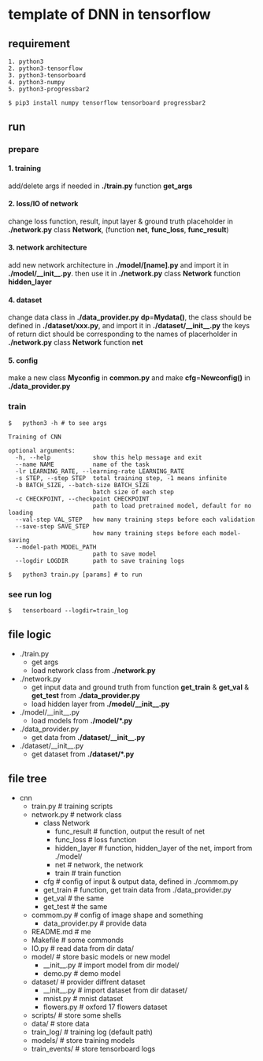 #   template of DNN in tensorflow

## requirement

```
1. python3
2. python3-tensorflow
3. python3-tensorboard
4. python3-numpy
5. python3-progressbar2
```

```shell
$ pip3 install numpy tensorflow tensorboard progressbar2
```

##  run

### prepare

#### 1. training
add/delete args if needed in **./train.py** function **get\_args**
#### 2. loss/IO of network
change loss function, result, input layer & ground truth placeholder in **./network.py** class **Network**, (function **net**, **func\_loss**, **func\_result**)
#### 3. network architecture
add new network architecture in **./model/[name].py** and import it in **./model/\_\_init\_\_.py**. then use it in **./network.py** class **Network** function **hidden\_layer**
#### 4. dataset
change data class in **./data\_provider.py** **dp**=**Mydata()**, the class should be defined in **./dataset/xxx.py**, and import it in **./dataset/\_\_init\_\_.py** the keys of return dict should be corresponding to the names of placerholder in **./network.py** class **Network** function **net**
#### 5. config
make a new class **Myconfig** in **common.py** and make **cfg**=**Newconfig()** in **./data\_provider.py**

### train
```shell
$   python3 -h # to see args
```
```
Training of CNN

optional arguments:
  -h, --help            show this help message and exit
  --name NAME           name of the task
  -lr LEARNING_RATE, --learning-rate LEARNING_RATE
  -s STEP, --step STEP  total training step, -1 means infinite
  -b BATCH_SIZE, --batch-size BATCH_SIZE
                        batch size of each step
  -c CHECKPOINT, --checkpoint CHECKPOINT
                        path to load pretrained model, default for no loading
  --val-step VAL_STEP   how many training steps before each validation
  --save-step SAVE_STEP
                        how many training steps before each model-saving
  --model-path MODEL_PATH
                        path to save model
  --logdir LOGDIR       path to save training logs

```

```shel
$   python3 train.py [params] # to run
```

### see run log

```shell
$   tensorboard --logdir=train_log
```


## file logic

* ./train.py
    - get args
    - load network class from **./network.py**
* ./network.py
    - get input data and ground truth from function **get\_train** & **get\_val** & **get\_test** from **./data\_provider.py**
    - load hidden layer from **./model/\_\_init\_\_.py**
* ./model/\_\_init\_\_.py
    - load models from **./model/\*.py**
* ./data\_provider.py
    - get data from **./dataset/\_\_init\_\_.py**
* ./dataset/\_\_init\_\_.py
    - get dataset from **./dataset/\*.py**
 

## file tree
* cnn  
    + train.py # training scripts
    + network.py # network class
        - class Network
            -  func_result # function, output the result of net
            -  func_loss # loss function
            -  hidden_layer # function, hidden_layer of the net, import from ./model/
            -  net # network, the network
            -  train # train function
        - cfg # config of input & output data, defined in ./commom.py
        - get\_train # function, get train data from ./data\_provider.py
        - get\_val # the same
        - get\_test # the same
    + commom.py # config of image shape and something
        - data\_provider.py # provide data
    + README.md # me
    + Makefile # some commonds
    + IO.py # read data from dir data/
    + model/ # store basic models or new model   
        - \_\_init\_\_.py # import model from dir model/
        - demo.py # demo model
    + dataset/ # provider diffrent dataset
        - \_\_init\_\_.py # import dataset from dir dataset/
        - mnist.py # mnist dataset
        - flowers.py # oxford 17 flowers dataset
    + scripts/ # store some shells
    + data/ # store data
    + train\_log/ # training log (default path)
    + models/ # store training models
    + train\_events/ # store tensorboard logs



